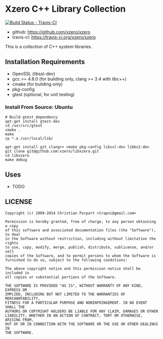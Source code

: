 # Xzero C++ Library Collection

[ ![Build Status - Travis-CI](https://secure.travis-ci.org/xzero/xzero.png) ](http://travis-ci.org/xzero/xzero)

- github: https://github.com/xzero/xzero
- travis-ci: https://travis-ci.org/xzero/xzero

This is a collection of C++ system libraries.

## Installation Requirements

- OpenSSL (libssl-dev)
- gcc >= 4.8.0 (for building only, clang >= 3.4 with libc++)
- cmake (for building only)
- pkg-config
- gtest (optional, for unit testing)

### Install From Source: Ubuntu

```
# Build gtest dependency
apt-get install gtest-dev
cd /usr/src/gtest
cmake .
make
cp *.a /usr/local/lib/
```

```
apt-get install git clang++ cmake pkg-config libssl-dev libbz2-dev
git clone git@github.com:xzero/libxzero.git
cd libxzero
make debug
```

## Uses

- TODO

LICENSE
-------

```
Copyright (c) 2009-2014 Christian Parpart <trapni@gmail.com>

Permission is hereby granted, free of charge, to any person obtaining a copy
of this software and associated documentation files (the "Software"), to deal
in the Software without restriction, including without limitation the rights
to use, copy, modify, merge, publish, distribute, sublicense, and/or sell
copies of the Software, and to permit persons to whom the Software is
furnished to do so, subject to the following conditions:

The above copyright notice and this permission notice shall be included in
all copies or substantial portions of the Software.

THE SOFTWARE IS PROVIDED "AS IS", WITHOUT WARRANTY OF ANY KIND, EXPRESS OR
IMPLIED, INCLUDING BUT NOT LIMITED TO THE WARRANTIES OF MERCHANTABILITY,
FITNESS FOR A PARTICULAR PURPOSE AND NONINFRINGEMENT. IN NO EVENT SHALL THE
AUTHORS OR COPYRIGHT HOLDERS BE LIABLE FOR ANY CLAIM, DAMAGES OR OTHER
LIABILITY, WHETHER IN AN ACTION OF CONTRACT, TORT OR OTHERWISE, ARISING FROM,
OUT OF OR IN CONNECTION WITH THE SOFTWARE OR THE USE OR OTHER DEALINGS IN
THE SOFTWARE.
```
